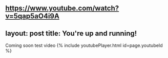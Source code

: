 https://www.youtube.com/watch?v=5qap5aO4i9A
---
layout: post
title: You're up and running!
---
Coming soon
test video {% include youtubePlayer.html id=page.youtubeId %}
